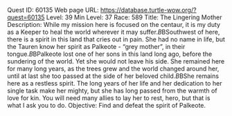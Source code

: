Quest ID: 60135
Web page URL: https://database.turtle-wow.org/?quest=60135
Level: 39
Min Level: 37
Race: 589
Title: The Lingering Mother
Description: While my mission here is focused on the centaur, it is my duty as a Keeper to heal the world wherever it may suffer.$B$BSouthwest of here, there is a spirit in this land that cries out in pain. She had no name in life, but the Tauren know her spirit as Palkeote - “grey mother”, in their tongue.$B$BPalkeote lost one of her sons in this land long ago, before the sundering of the world. Yet she would not leave his side. She remained here for many long years, as the trees grew and the world changed around her, until at last she too passed at the side of her beloved child.$B$BShe remains here as a restless spirit. The long years of her life and her dedication to her single task make her mighty, but she has long passed from the warmth of love for kin. You will need many allies to lay her to rest, hero, but that is what I ask you to do.
Objective: Find and defeat the spirit of Palkeote.
